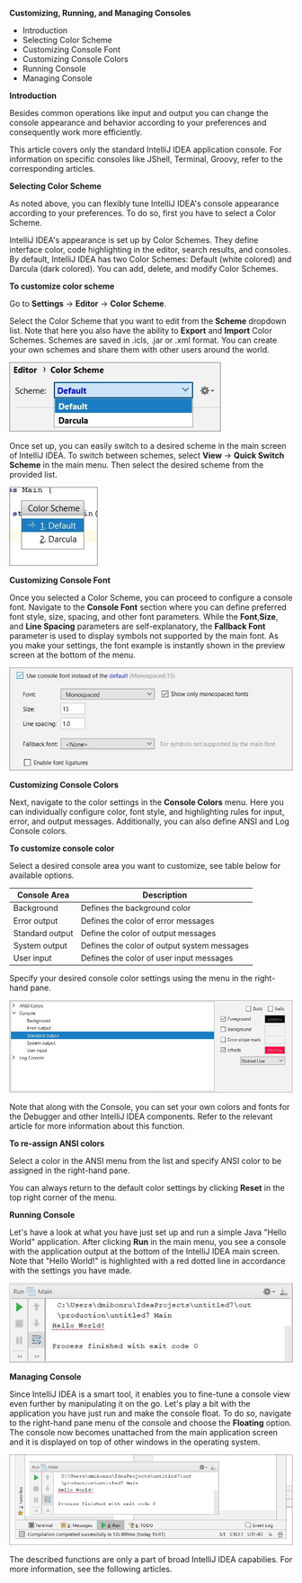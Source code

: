 **Customizing, Running, and Managing Consoles**

 - Introduction
 - Selecting Color Scheme
 - Customizing Console Font 
 - Customizing Console Colors
 - Running Console
 - Managing Console
 
 **Introduction**

Besides common operations like input and output you can change the console appearance and behavior according to your preferences and consequently work more efficiently.

This article covers only the standard IntelliJ IDEA application console. For information on specific consoles like JShell, Terminal, Groovy, refer to the corresponding articles.
 
 **Selecting Color Scheme**

As noted above, you can flexibly tune IntelliJ IDEA's console appearance according to your preferences. To do so, first you have to select a Color Scheme.

IntelliJ IDEA's appearance is set up by Color Schemes. They define interface color, code highlighting in the editor, search results, and consoles. By default, IntelliJ IDEA has two Color Schemes: Default (white colored) and Darcula (dark colored). You can add, delete, and modify Color Schemes.

**To customize color scheme**

Go to **Settings** -> **Editor** -> **Color Scheme**.

Select the Color Scheme that you want to edit from the **Scheme** dropdown list. Note that here you also have the ability to **Export** and **Import** Color Schemes. Schemes are saved in .icls, .jar or .xml format. You can create your own schemes and share them with other users around the world.

![enter image description here](https://github.com/DmitryBondarenko1/solid-spoon/blob/master/Scheme1.jpg)

Once set up, you can easily switch to a desired scheme in the main screen of IntelliJ IDEA. To switch between schemes, select **View** -> **Quick Switch Scheme** in the main menu. Then select the desired scheme from the provided list.

![enter image description here](https://github.com/DmitryBondarenko1/solid-spoon/blob/master/Switch1.jpg)

**Customizing Console Font** 
 
Once you selected a Color Scheme, you can proceed to configure a console font. Navigate to the **Console Font** section where you can define preferred font style, size, spacing, and other font parameters. While the **Font**,**Size**, and **Line Spacing** parameters are self-explanatory, the **Fallback Font** parameter is used to display symbols not supported by the main font. As you make your settings, the font example is instantly shown in the preview screen at the bottom of the menu.

![enter image description here](https://github.com/DmitryBondarenko1/solid-spoon/blob/master/font1.jpg)

**Customizing Console Colors** 

Next, navigate to the color settings in the **Console Colors** menu. Here you can individually configure color, font style, and highlighting rules for input, error, and output messages. Additionally, you can also define ANSI and Log Console colors.

**To customize console color**

Select a desired console area you want to customize, see table below for available options.

|Console Area|  Description|
|--|--|
| Background| Defines the background color |
| Error output | Defines the color of error messages |
| Standard output | Define the color of output messages  |
| System output | Defines the color of output system messages |
| User input| Defines the color of user input messages |

Specify your desired console color settings using the menu in the right-hand pane.

![enter image description here](https://github.com/DmitryBondarenko1/solid-spoon/blob/master/ConsoleColor2.jpg)

Note that along with the Console, you can set your own colors and fonts for the Debugger and other IntelliJ IDEA components. Refer to the relevant article for more information about this function.

**To re-assign ANSI colors**

Select a color in the ANSI menu from the list and specify ANSI color to be assigned in the right-hand pane.

You can always return to the default color settings by clicking **Reset** in the top right corner of the menu.

**Running Console**

Let's have a look at what you have just set up and run a simple Java "Hello World" application. After clicking **Run** in the main menu, you see a console with the application output at the bottom of the IntelliJ IDEA main screen. Note that "Hello World!" is highlighted with a red dotted line in accordance with the settings you have made. 

![enter image description here](https://github.com/DmitryBondarenko1/solid-spoon/blob/master/hello2.jpg)

**Managing Console**

Since IntelliJ IDEA is a smart tool, it enables you to fine-tune a console view even further by manipulating it on the go. Let's play a bit with the application you have just run and make the console float. To do so, navigate to the right-hand pane menu of the console and choose the **Floating** option. The console now becomes unattached from the main application screen and it is displayed on top of other windows in the operating system. 

![enter image description here](https://github.com/DmitryBondarenko1/solid-spoon/blob/master/float2.jpg)

The described functions are only a part of broad IntelliJ IDEA capabilies. For more information, see the following articles. 

